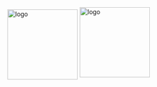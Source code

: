 
<img src="https://github-readme-stats.vercel.app/api?username=yjleo&show_icons=true" alt="logo" height="160" align="left" style="margin: 5px; margin-bottom: 20px;" />
 
<img src="https://github-profile-trophy.vercel.app/?username=yjleo&theme=flat&column=7" alt="logo" height="160" align="center" style="margin: auto; margin-bottom: 20px;" />

